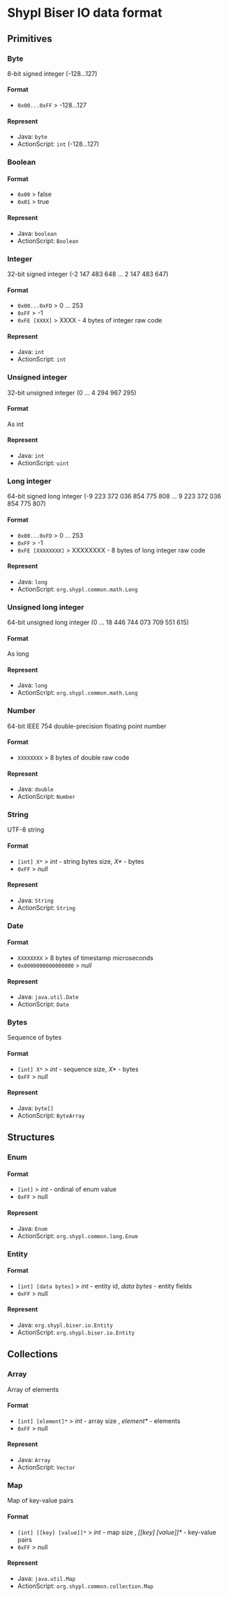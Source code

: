 # Shypl Biser IO data format


## Primitives


### Byte
8-bit signed integer (-128...127)

#### Format
* `0x00...0xFF` > -128...127

#### Represent
* Java: `byte`
* ActionScript: `int` (-128...127)


### Boolean

#### Format
* `0x00` > false
* `0x01` > true

#### Represent
* Java: `boolean`
* ActionScript: `Boolean`


### Integer
32-bit signed integer (-2 147 483 648 ... 2 147 483 647)

#### Format
* `0x00...0xFD` > 0 ... 253
* `0xFF` > -1
* `0xFE [XXXX]` > XXXX - 4 bytes of integer raw code

#### Represent
* Java: `int`
* ActionScript: `int`


### Unsigned integer
32-bit unsigned integer (0 ... 4 294 967 295)

#### Format
As int

#### Represent
* Java: `int`
* ActionScript: `uint`


### Long integer
64-bit signed long integer (-9 223 372 036 854 775 808 ... 9 223 372 036 854 775 807)

#### Format
* `0x00...0xFD` > 0 ... 253
* `0xFF` > -1
* `0xFE [XXXXXXXX]` > XXXXXXXX - 8 bytes of long integer raw code

#### Represent
* Java: `long`
* ActionScript: `org.shypl.common.math.Long`


### Unsigned long integer
64-bit unsigned long integer (0 ... 18 446 744 073 709 551 615)

#### Format
As long

#### Represent
* Java: `long`
* ActionScript: `org.shypl.common.math.Long`


### Number
64-bit IEEE 754 double-precision floating point number

#### Format
* `XXXXXXXX` > 8 bytes of double raw code

#### Represent
* Java: `double`
* ActionScript: `Number`

### String
UTF-8 string

#### Format
* `[int] X*` > _int_ - string bytes size, _X*_ - bytes
* `0xFF` > _null_

#### Represent
* Java: `String`
* ActionScript: `String`

### Date

#### Format
* `XXXXXXXX` > 8 bytes of timestamp microseconds
* `0x8000000000000000` > _null_

#### Represent
* Java: `java.util.Date`
* ActionScript: `Date`

### Bytes
Sequence of bytes

#### Format
* `[int] X*` > _int_ - sequence size, _X*_ - bytes
* `0xFF` > _null_

#### Represent
* Java: `byte[]`
* ActionScript: `ByteArray`


## Structures

### Enum

#### Format 
* `[int]` > _int_ - ordinal of enum value
* `0xFF` > null

#### Represent
* Java: `Enum`
* ActionScript: `org.shypl.common.lang.Enum`


### Entity

#### Format 
* `[int] [data bytes]` > _int_ - entity id, _data bytes_ - entity fields
* `0xFF` > null

#### Represent
* Java: `org.shypl.biser.io.Entity`
* ActionScript: `org.shypl.biser.io.Entity`


## Collections


### Array
Array of elements

#### Format 
* `[int] [element]*` > _int_ - array size , _element*_ - elements
* `0xFF` > null

#### Represent
* Java: `Array`
* ActionScript: `Vector`


### Map
Map of key-value pairs

#### Format 
* `[int] [[key] [value]]*` > _int_ - map size , _[[key] [value]]*_ - key-value pairs
* `0xFF` > null

#### Represent
* Java: `java.util.Map`
* ActionScript: `org.shypl.common.collection.Map`
